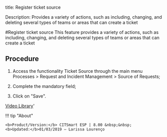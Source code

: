 title:  Register ticket source
 
Description: Provides a variety of actions, such as including, changing, and deleting several types of teams or areas that can create a ticket

#Register ticket source
This feature provides a variety of actions, such as including, changing, and deleting several types of teams or areas that can create a ticket

Procedure
-------------

1.  Access the functionality Ticket Source through the main menu Processes \>
    Request and Incident Management \> Source of Requests;

2.  Complete the mandatory field;

3.  Click on "Save".

<i class='fa fa-youtube-play  fa-2x' style='color:#97ce17;vertical-align: middle;'> </i> [Video Library](https://www.youtube.com/playlist?list=PLB5qK2uzf2RNrJnhiXj3dbmgsm9-quhfz)'

!!! tip "About"

    <b>Product/Version:</b> CITSmart ESP | 8.00 &nbsp;&nbsp;
    <b>Updated:</b>01/03/2019 – Larissa Lourenço

